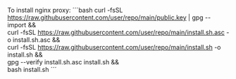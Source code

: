 To install nginx proxy:
´´´bash
curl -fsSL https://raw.githubusercontent.com/user/repo/main/public.key | gpg --import && \
curl -fsSL https://raw.githubusercontent.com/user/repo/main/install.sh.asc -o install.sh.asc && \
curl -fsSL https://raw.githubusercontent.com/user/repo/main/install.sh -o install.sh && \
gpg --verify install.sh.asc install.sh && \
bash install.sh
´´´
